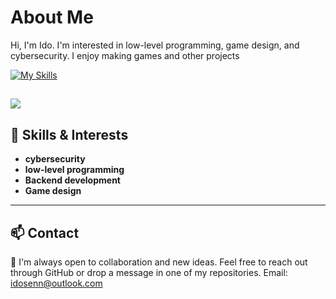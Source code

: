 # About Me

Hi, I'm Ido. 
I'm interested in low-level programming, game design, and cybersecurity. 
I enjoy making games and other projects

[![My Skills](https://skillicons.dev/icons?i=c,cs,git,opencv,python,mint)](https://skillicons.dev)

![](https://github-readme-stats.vercel.app/api/top-langs/?username=ImJustACat404&theme=holi&hide_border=false&include_all_commits=true&count_private=true&layout=compact)
---

## 🧰 Skills & Interests

- **cybersecurity**
- **low-level programming**
- **Backend development**
- **Game design**

---

## 📫 Contact

💬 I'm always open to collaboration and new ideas. Feel free to reach out through GitHub or drop a message in one of my repositories.
Email: idosenn@outlook.com

